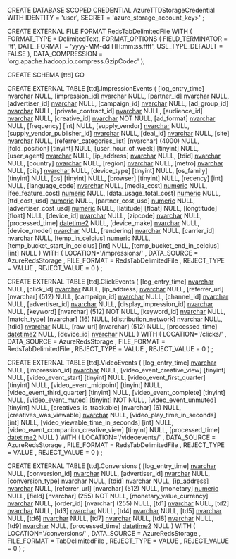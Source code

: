 CREATE DATABASE SCOPED CREDENTIAL AzureTTDStorageCredential
WITH
    IDENTITY = 'user',
    SECRET = 'azure_storage_account_key>'
;

CREATE EXTERNAL FILE FORMAT RedsTabDelimitedFile
WITH
(
    FORMAT_TYPE = DelimitedText,
    FORMAT_OPTIONS
    (
        FIELD_TERMINATOR = '\t',
        DATE_FORMAT = 'yyyy-MM-dd HH:mm:ss.ffff',
        USE_TYPE_DEFAULT = FALSE
    ),
    DATA_COMPRESSION = 'org.apache.hadoop.io.compress.GzipCodec'
);


CREATE SCHEMA [ttd]
GO

CREATE EXTERNAL TABLE [ttd].ImpressionEvents (
    [log_entry_time] [nvarchar](20) NULL,
    [impression_id] [nvarchar](36) NULL,
    [partner_id] [nvarchar](32) NULL,
    [advertiser_id] [nvarchar](32) NULL,
    [campaign_id] [nvarchar](32) NULL,
    [ad_group_id] [nvarchar](32) NULL,
    [private_contract_id] [nvarchar](32) NULL,
    [audience_id] [nvarchar](32) NULL,
    [creative_id] [nvarchar](32) NOT NULL,
    [ad_format] [nvarchar](32) NULL,
    [frequency] [int] NULL,
    [supply_vendor] [nvarchar](32) NULL,
    [supply_vendor_publisher_id] [nvarchar](64) NULL,
    [deal_id] [nvarchar](32) NULL,
    [site] [nvarchar](512) NULL,
    [referrer_categories_list] [nvarchar] (4000) NULL,
    [fold_position] [tinyint] NULL,
    [user_hour_of_week] [tinyint] NULL,
    [user_agent] [nvarchar](4000) NULL,
    [ip_address] [nvarchar](128) NULL,
    [tdid] [nvarchar](36) NULL,
    [country] [nvarchar](64) NULL,
    [region] [nvarchar](128) NULL,
    [metro] [nvarchar](32) NULL,
    [city] [nvarchar](64) NULL,
    [device_type] [tinyint] NULL,
    [os_family] [tinyint] NULL,
    [os] [tinyint] NULL,
    [browser] [tinyint] NULL,
    [recency] [int] NULL,
    [language_code] [nvarchar](4) NULL,
    [media_cost] [numeric](18,12) NULL,
    [fee_feature_cost] [numeric](18,12) NULL,
    [data_usage_total_cost] [numeric](18,12) NULL,
    [ttd_cost_usd] [numeric](18,12) NULL,
    [partner_cost_usd] [numeric](18,12) NULL,
    [advertiser_cost_usd] [numeric](18,12) NULL,
    [latitude] [float] NULL,
    [longtitude] [float] NULL,
    [device_id] [nvarchar](36) NULL,
    [zipcode] [nvarchar](20) NULL,
    [processed_time] [datetime2](4) NULL,
    [device_make] [nvarchar](128) NULL,
    [device_model] [nvarchar](128) NULL,
    [rendering] [nvarchar](32) NULL,
    [carrier_id] [nvarchar](32) NULL,
    [temp_in_celcius] [numeric](3) NULL,
    [temp_bucket_start_in_celcius] [int] NULL,
    [temp_bucket_end_in_celcius] [int] NULL
)
WITH
(
    LOCATION='/impressions/'
,   DATA_SOURCE = AzureRedsStorage
,   FILE_FORMAT = RedsTabDelimitedFile
,   REJECT_TYPE = VALUE
,   REJECT_VALUE = 0
)
;

CREATE EXTERNAL TABLE [ttd].ClickEvents (
    [log_entry_time] [nvarchar](20) NULL,
    [click_id] [nvarchar](36) NULL,
    [ip_address] [nvarchar](128) NULL,
    [referrer_url] [nvarchar] (512) NULL,
    [campaign_id] [nvarchar](32) NULL,
    [channel_id] [nvarchar](32) NULL,
    [advertiser_id] [nvarchar](32) NULL,
    [display_impression_id] [nvarchar](36) NULL,
    [keyword] [nvarchar] (512) NOT NULL,
    [keyword_id] [nvarchar](16) NULL,
    [match_type] [nvarchar] (16) NULL,
    [distribution_network] [nvarchar](255) NULL,
    [tdid] [nvarchar](36) NULL,
    [raw_url] [nvarchar] (512) NULL,
    [processed_time] [datetime2](4) NULL,
    [device_id] [nvarchar](36) NULL
)
WITH
(
    LOCATION='/clicks/'
,   DATA_SOURCE = AzureRedsStorage
,   FILE_FORMAT = RedsTabDelimitedFile
,   REJECT_TYPE = VALUE
,   REJECT_VALUE = 0
)
;

CREATE EXTERNAL TABLE [ttd].VideoEvents (
    [log_entry_time] [nvarchar](20) NULL,
    [impression_id] [nvarchar](36) NULL,
    [video_event_creative_view] [tinyint] NULL,
    [video_event_start] [tinyint] NULL,
    [video_event_first_quarter] [tinyint] NULL,
    [video_event_midpoint] [tinyint] NULL,
    [video_event_third_quarter] [tinyint] NULL,
    [video_event_complete] [tinyint] NULL,
    [video_event_muted] [tinyint] NOT NULL,
    [video_event_unmuted] [tinyint] NULL,
    [creatives_is_trackable] [nvarchar] (6) NULL,
    [creatives_was_viewable] [nvarchar](6) NULL,
    [video_play_time_in_seconds] [int] NULL,
    [video_viewable_time_in_seconds] [int] NULL,
    [video_event_companion_creative_view] [tinyint] NULL,
    [processed_time] [datetime2](4) NULL
)
WITH
(
    LOCATION='/videoevents/'
,   DATA_SOURCE = AzureRedsStorage
,   FILE_FORMAT = RedsTabDelimitedFile
,   REJECT_TYPE = VALUE
,   REJECT_VALUE = 0
)
;


CREATE EXTERNAL TABLE [ttd].Conversions (
    [log_entry_time] [nvarchar](20) NULL,
    [conversion_id] [nvarchar](36) NULL,
    [advertiser_id] [nvarchar](32) NULL,
    [conversion_type] [nvarchar](32) NULL,
    [tdid] [nvarchar](36) NULL,
    [ip_address] [nvarchar](128) NULL,
    [referrer_url] [nvarchar] (512) NULL,
    [monetary] [numeric](18,6) NULL,
    [field] [nvarchar] (255) NOT NULL,
    [monetary_value_currency] [nvarchar](4) NULL,
    [order_id] [nvarchar] (255) NULL,
    [td1] [nvarchar](255) NULL,
    [td2] [nvarchar](255) NULL,
    [td3] [nvarchar](255) NULL,
    [td4] [nvarchar](255) NULL,
    [td5] [nvarchar](255) NULL,
    [td6] [nvarchar](255) NULL,
    [td7] [nvarchar](255) NULL,
    [td8] [nvarchar](255) NULL,
    [td9] [nvarchar](255) NULL,
    [processed_time] [datetime2](4) NULL
)
WITH
(
    LOCATION='/conversions/'
,   DATA_SOURCE = AzureRedsStorage
,   FILE_FORMAT = TabDelimitedFile
,   REJECT_TYPE = VALUE
,   REJECT_VALUE = 0
)
;